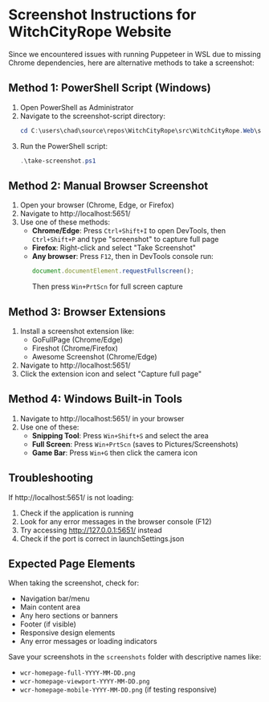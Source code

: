 # Screenshot Instructions for WitchCityRope Website

Since we encountered issues with running Puppeteer in WSL due to missing Chrome dependencies, here are alternative methods to take a screenshot:

## Method 1: PowerShell Script (Windows)

1. Open PowerShell as Administrator
2. Navigate to the screenshot-script directory:
   ```powershell
   cd C:\users\chad\source\repos\WitchCityRope\src\WitchCityRope.Web\screenshot-script
   ```
3. Run the PowerShell script:
   ```powershell
   .\take-screenshot.ps1
   ```

## Method 2: Manual Browser Screenshot

1. Open your browser (Chrome, Edge, or Firefox)
2. Navigate to http://localhost:5651/
3. Use one of these methods:
   - **Chrome/Edge**: Press `Ctrl+Shift+I` to open DevTools, then `Ctrl+Shift+P` and type "screenshot" to capture full page
   - **Firefox**: Right-click and select "Take Screenshot" 
   - **Any browser**: Press `F12`, then in DevTools console run:
     ```javascript
     document.documentElement.requestFullscreen();
     ```
     Then press `Win+PrtScn` for full screen capture

## Method 3: Browser Extensions

1. Install a screenshot extension like:
   - GoFullPage (Chrome/Edge)
   - Fireshot (Chrome/Firefox)
   - Awesome Screenshot (Chrome/Edge)
2. Navigate to http://localhost:5651/
3. Click the extension icon and select "Capture full page"

## Method 4: Windows Built-in Tools

1. Navigate to http://localhost:5651/ in your browser
2. Use one of these:
   - **Snipping Tool**: Press `Win+Shift+S` and select the area
   - **Full Screen**: Press `Win+PrtScn` (saves to Pictures/Screenshots)
   - **Game Bar**: Press `Win+G` then click the camera icon

## Troubleshooting

If http://localhost:5651/ is not loading:
1. Check if the application is running
2. Look for any error messages in the browser console (F12)
3. Try accessing http://127.0.0.1:5651/ instead
4. Check if the port is correct in launchSettings.json

## Expected Page Elements

When taking the screenshot, check for:
- Navigation bar/menu
- Main content area
- Any hero sections or banners
- Footer (if visible)
- Responsive design elements
- Any error messages or loading indicators

Save your screenshots in the `screenshots` folder with descriptive names like:
- `wcr-homepage-full-YYYY-MM-DD.png`
- `wcr-homepage-viewport-YYYY-MM-DD.png`
- `wcr-homepage-mobile-YYYY-MM-DD.png` (if testing responsive)